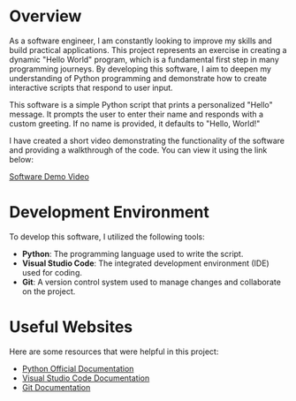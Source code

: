 # Overview

As a software engineer, I am constantly looking to improve my skills and build practical applications. This project represents an exercise in creating a dynamic "Hello World" program, which is a fundamental first step in many programming journeys. By developing this software, I aim to deepen my understanding of Python programming and demonstrate how to create interactive scripts that respond to user input.

This software is a simple Python script that prints a personalized "Hello" message. It prompts the user to enter their name and responds with a custom greeting. If no name is provided, it defaults to "Hello, World!"

I have created a short video demonstrating the functionality of the software and providing a walkthrough of the code. You can view it using the link below:

[Software Demo Video](https://www.loom.com/share/9a6e606b48e44198914a9ce57fbfce06?sid=4cb2cdf9-5ebf-4c05-a71e-4784d4185d29)

# Development Environment

To develop this software, I utilized the following tools:

- **Python**: The programming language used to write the script.
- **Visual Studio Code**: The integrated development environment (IDE) used for coding.
- **Git**: A version control system used to manage changes and collaborate on the project.

# Useful Websites

Here are some resources that were helpful in this project:

- [Python Official Documentation](https://docs.python.org/3/)
- [Visual Studio Code Documentation](https://code.visualstudio.com/docs)
- [Git Documentation](https://git-scm.com/doc)
